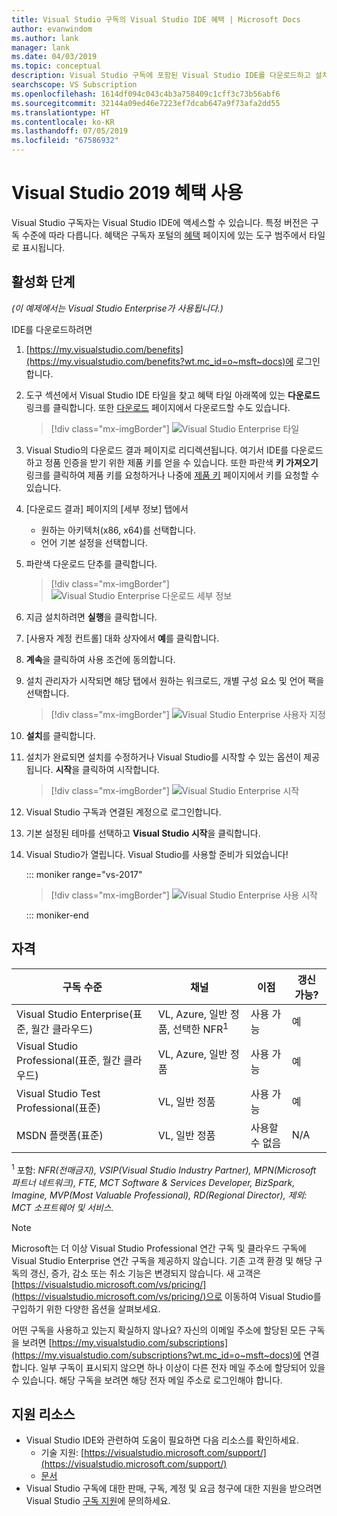 ```yaml
---
title: Visual Studio 구독의 Visual Studio IDE 혜택 | Microsoft Docs
author: evanwindom
ms.author: lank
manager: lank
ms.date: 04/03/2019
ms.topic: conceptual
description: Visual Studio 구독에 포함된 Visual Studio IDE를 다운로드하고 설치하는 방법을 알아봅니다.
searchscope: VS Subscription
ms.openlocfilehash: 1614df094c043c4b3a758409c1cff3c73b56abf6
ms.sourcegitcommit: 32144a09ed46e7223ef7dcab647a9f73afa2dd55
ms.translationtype: HT
ms.contentlocale: ko-KR
ms.lasthandoff: 07/05/2019
ms.locfileid: "67586932"
---
```

# <a name="using-the-visual-studio-2019-benefit"></a>Visual Studio 2019 혜택 사용

Visual Studio 구독자는 Visual Studio IDE에 액세스할 수 있습니다.  특정 버전은 구독 수준에 따라 다릅니다.  혜택은 구독자 포털의 [혜택](https://my.visualstudio.com/benefits?wt.mc_id=o~msft~docs) 페이지에 있는 도구 범주에서 타일로 표시됩니다.

## <a name="activation-steps"></a>활성화 단계

*(이 예제에서는 Visual Studio Enterprise가 사용됩니다.)*

IDE를 다운로드하려면
1. [https://my.visualstudio.com/benefits](https://my.visualstudio.com/benefits?wt.mc_id=o~msft~docs)에 로그인합니다.
2. 도구 섹션에서 Visual Studio IDE 타일을 찾고 혜택 타일 아래쪽에 있는 **다운로드** 링크를 클릭합니다.  또한 [다운로드](https://my.visualstudio.com/downloads?wt.mc_id=o~msft~docs) 페이지에서 다운로드할 수도 있습니다.
   > [!div class="mx-imgBorder"]
   > ![Visual Studio Enterprise 타일](_img/vs-ide-experience/vs-ide-tile.png)

3. Visual Studio의 다운로드 결과 페이지로 리디렉션됩니다. 여기서 IDE를 다운로드하고 정품 인증을 받기 위한 제품 키를 얻을 수 있습니다. 또한 파란색 **키 가져오기** 링크를 클릭하여 제품 키를 요청하거나 나중에 [제품 키](https://my.visualstudio.com/productkeys) 페이지에서 키를 요청할 수 있습니다.
4. [다운로드 결과] 페이지의 [세부 정보] 탭에서
   - 원하는 아키텍처(x86, x64)를 선택합니다.
   - 언어 기본 설정을 선택합니다.
5. 파란색 다운로드 단추를 클릭합니다.
   > [!div class="mx-imgBorder"]
   > ![Visual Studio Enterprise 다운로드 세부 정보](_img/vs-ide-experience/vs-ide-download-details.png)
6. 지금 설치하려면 **실행**을 클릭합니다.
7. [사용자 계정 컨트롤] 대화 상자에서 **예**를 클릭합니다.
8. **계속**을 클릭하여 사용 조건에 동의합니다.
9. 설치 관리자가 시작되면 해당 탭에서 원하는 워크로드, 개별 구성 요소 및 언어 팩을 선택합니다.
   > [!div class="mx-imgBorder"]
   > ![Visual Studio Enterprise 사용자 지정](_img/vs-ide-experience/vs-ide-customize-install-cropped.png)

10. **설치**를 클릭합니다.

11. 설치가 완료되면 설치를 수정하거나 Visual Studio를 시작할 수 있는 옵션이 제공됩니다.  **시작**을 클릭하여 시작합니다.
    > [!div class="mx-imgBorder"]
    > ![Visual Studio Enterprise 시작](_img/vs-ide-experience/vs-ide-launch-cropped.png)

12. Visual Studio 구독과 연결된 계정으로 로그인합니다.

13. 기본 설정된 테마를 선택하고 **Visual Studio 시작**을 클릭합니다.

14. Visual Studio가 열립니다. Visual Studio를 사용할 준비가 되었습니다!

    ::: moniker range="vs-2017"

    > [!div class="mx-imgBorder"]
    > ![Visual Studio Enterprise 사용 시작](_img/vs-ide-experience/vs-ide-start-cropped.png)

    ::: moniker-end

## <a name="eligibility"></a>자격

| 구독 수준                                                 |     채널                                            | 이점                                                          | 갱신 가능?    |
|--------------------------------------------------------------------|---------------------------------------------------------|------------------------------------------------------------------|---------------|
| Visual Studio Enterprise(표준, 월간 클라우드)   | VL, Azure, 일반 정품, 선택한 NFR<sup>1</sup> | 사용 가능       |  예          |
| Visual Studio Professional(표준, 월간 클라우드) | VL, Azure, 일반 정품                                       | 사용 가능                                                            |  예          |
| Visual Studio Test Professional(표준)                         | VL, 일반 정품                                              | 사용 가능                                             |  예         |
| MSDN 플랫폼(표준)                                          | VL, 일반 정품                                              | 사용할 수 없음                                              |  N/A          |

<sup>1</sup> 포함: *NFR(전매금지), VSIP(Visual Studio Industry Partner), MPN(Microsoft 파트너 네트워크), FTE, MCT Software & Services Developer, BizSpark, Imagine, MVP(Most Valuable Professional), RD(Regional Director),  제외: MCT 소프트웨어 및 서비스.*

> [!NOTE]
> Microsoft는 더 이상 Visual Studio Professional 연간 구독 및 클라우드 구독에 Visual Studio Enterprise 연간 구독을 제공하지 않습니다. 기존 고객 환경 및 해당 구독의 갱신, 증가, 감소 또는 취소 기능은 변경되지 않습니다. 새 고객은 [https://visualstudio.microsoft.com/vs/pricing/](https://visualstudio.microsoft.com/vs/pricing/)으로 이동하여 Visual Studio를 구입하기 위한 다양한 옵션을 살펴보세요.

어떤 구독을 사용하고 있는지 확실하지 않나요?  자신의 이메일 주소에 할당된 모든 구독을 보려면 [https://my.visualstudio.com/subscriptions](https://my.visualstudio.com/subscriptions?wt.mc_id=o~msft~docs)에 연결합니다. 일부 구독이 표시되지 않으면 하나 이상이 다른 전자 메일 주소에 할당되어 있을 수 있습니다.  해당 구독을 보려면 해당 전자 메일 주소로 로그인해야 합니다.

## <a name="support-resources"></a>지원 리소스
- Visual Studio IDE와 관련하여 도움이 필요하면 다음 리소스를 확인하세요.
    - 기술 지원: [https://visualstudio.microsoft.com/support/](https://visualstudio.microsoft.com/support/)
    - [문서](/visualstudio/)
- Visual Studio 구독에 대한 판매, 구독, 계정 및 요금 청구에 대한 지원을 받으려면 Visual Studio [구독 지원](https://visualstudio.microsoft.com/subscriptions/support/)에 문의하세요.
